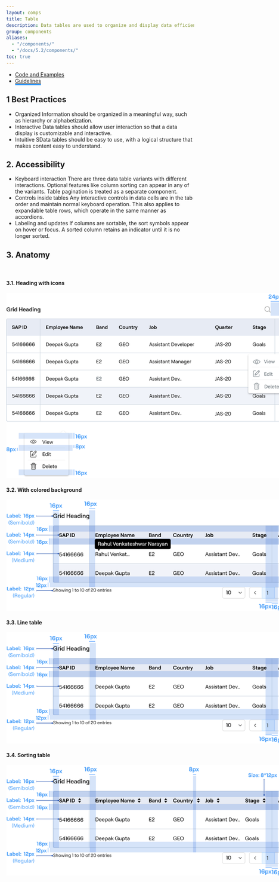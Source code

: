 ```yaml
---
layout: comps
title: Table
description: Data tables are used to organize and display data efficiently. The data table component allows for customization with additional functionality, as needed by your product’s users.
group: components
aliases:
  - "/components/"
  - "/docs/5.2/components/"
toc: true
---
```


<ul class="nav nav-tabs mb-3 primary-tab" id="primary-tabs" role="tablist">
  <li class="nav-item" role="presentation" style="margin-bottom:0;">
    <a class="nav-link"  href="../tables/"> Code and Examples</a>
  </li>
  </li>
  <li class="nav-item" role="presentation" style="margin-bottom:0;">
   <a class="nav-link active" style="border-bottom:3px solid #3399FF" href="../tables-anatomy/">Guidelines  </a>
  </li>
</ul>

<!-- Data tables display information in a grid-like format of rows and columns. They organize information in a way that’s easy to scan so that users can look for patterns and develop insights from data.

<strong>Data tables can contain:</strong>
- Interactive components (such as chips, buttons, or menus)
- Non-interactive elements (such as badges)
- Tools to query and manipulate data

<strong>When to use</strong>
- To organize and display data.
- If your user must navigate to a specific piece of data to complete a task.
- Displaying all of a user’s resources.

<strong>When not to use</strong>
- When a more complex display of the data or interactions are required.
- As a replacement for a spreadsheet application. -->

## 1 Best Practices

<div class="mt-24"></div>

- <span class="sp-title">Organized</span> Information should be organized in a meaningful way, such as hierarchy or alphabetization.
- <span class="sp-title">Interactive</span> Data tables should allow user interaction so that a data display is customizable and interactive.
- <span class="sp-title">Intuitive</span> SData tables should be easy to use, with a logical structure that makes content easy to understand.

<!-- ## 2. Content guidelines

- <span class="sp-title">Baseline elements</span> Column header names describe the type of content displayed in each column. Each row contains data related to a single entity.
- <span class="sp-title">Interactive elements</span> Data tables can include interactive elements, such as:<br>Checkboxes<br>Sorting (on columns)<br>Icons that communicate alerts<br>Pagination
- <span class="sp-title">Height and padding</span> The baseline row height is 52dp, and the column header row height is 56dp (4dp taller than regular rows).
- <span class="sp-title">Padding</span> There is 32dp or more of padding between columns.
- <span class="sp-title">Text</span> Column header text uses a medium weight font to differentiate from row text. <br>Text that is longer than the column width is truncated with an ellipsis. On hover, a tooltip shows the full name.

- <span class="sp-title">Sorting</span> To help users sort information, a column can display column sorting by default.<br>To help users sort information, column can be displayed sorting by default.<br>To indicate which column is sorted by default, place a downward or upward arrow icon next to the column header’s name.

- <span class="sp-title">Reversing sort order</span> To reverse the sort order of a column, a user taps the header name or arrow icon. Upon sorting, the arrow icon reverses direction.

- <span class="sp-title">Row checkbox</span> When a row checkbox is selected, the row should display a background color.

- <span class="sp-title">Row hover (Desktop)</span> When the user hovers over a column header:<br>A tooltip can display the full column name (if it’s truncated) or a more detailed description of the column<br>If sorting is enabled, an arrow icon can appear next to the column header

- <span class="sp-title">Focus</span> When using keyboard focus, an indicator appears as users tab through interactive items (such as checkboxes).

- <span class="sp-title">Inline menus</span> Inline menus allow selection from a predefined set of menu items. They’re embedded directly in a table cell. Menus display a list of choices.

- <span class="sp-title">Pagination</span> Pagination controls provide swift access to all pages, while indicating that more pages exist. Pagination controls display:<br>Number of rows per page<br>Total number of rows, including the range currently in view<br>Left and right arrows for navigating pages -->

## 2. Accessibility

<div class="mt-24"></div>

- <span class="sp-title">Keyboard interaction</span> There are three data table variants with different interactions. Optional features like column sorting can appear in any of the variants. Table pagination is treated as a separate component.
- <span class="sp-title">Controls inside tables</span> Any interactive controls in data cells are in the tab order and maintain normal keyboard operation. This also applies to expandable table rows, which operate in the same manner as accordions.
- <span class="sp-title">Labeling and updates</span> If columns are sortable, the sort symbols appear on hover or focus. A sorted column retains an indicator until it is no longer sorted.

## 3. Anatomy

<div class="grey-box pt-0">

<br>

#### 3.1. Heading with icons

  <img src="/docs/5.2/assets/brand/custom/anatomy-images/table/table-a.png" style="max-width:800px;" class="w-100  mb-30" alt="" />

#### 3.2. With colored background

  <img src="/docs/5.2/assets/brand/custom/anatomy-images/table/table-b.png" style="max-width:800px;" class="w-100  mb-30" alt="" />

#### 3.3. Line table

  <img src="/docs/5.2/assets/brand/custom/anatomy-images/table/table-c.png" style="max-width:800px;" class="w-100  mb-30" alt="" />

#### 3.4. Sorting table

  <img src="/docs/5.2/assets/brand/custom/anatomy-images/table/table-d.png" style="max-width:800px;" class="w-100  mb-0" alt="" />
</div>
